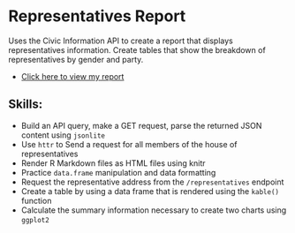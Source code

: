 # Representatives Report
Uses the Civic Information API to create a report that displays representatives information. Create tables that show the breakdown of representatives by gender and party.  

- [Click here to view my report](https://info201b-w19.github.io/a6-phung-phu/)

## Skills:
- Build an API query, make a GET request, parse the returned JSON content using `jsonlite`
- Use `httr` to Send a request for all members of the house of representatives
- Render R Markdown files as HTML files using knitr
- Practice `data.frame` manipulation and data formatting
- Request the representative address from the `/representatives` endpoint
- Create a table by using a data frame that is rendered using the `kable()` function
- Calculate the summary information necessary to create two charts using `ggplot2`
